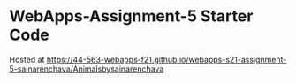 # WebApps-Assignment-5 Starter Code
Hosted at <https://44-563-webapps-f21.github.io/webapps-s21-assignment-5-sainarenchava/Animalsbysainarenchava>
